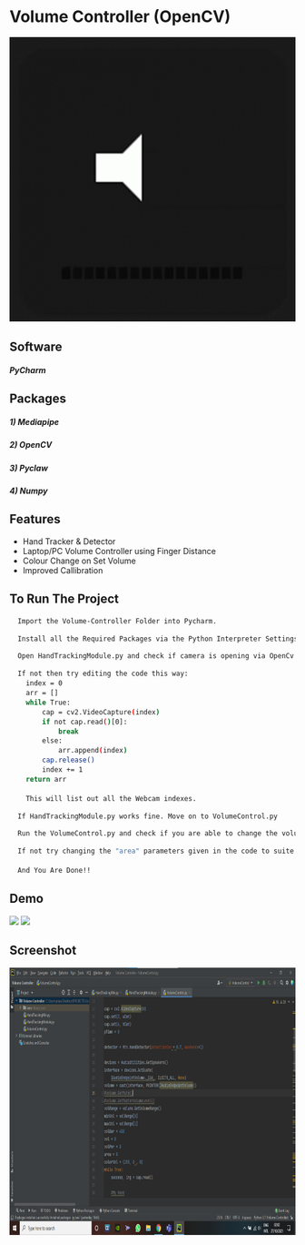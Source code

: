 # Volume Controller (OpenCV)

<img src="Screenshots/Volume.gif" width="100%" height="500">



## Software

##### PyCharm



## Packages 

##### 1) Mediapipe
##### 2) OpenCV
##### 3) Pyclaw
##### 4) Numpy


  
## Features

- Hand Tracker & Detector
- Laptop/PC Volume Controller using Finger Distance
- Colour Change on Set Volume
- Improved Callibration
## To Run The Project

```bash
  Import the Volume-Controller Folder into Pycharm.
```
```bash
  Install all the Required Packages via the Python Interpreter Settings in PyCharm
```
```bash
  Open HandTrackingModule.py and check if camera is opening via OpenCv
```
```bash
  If not then try editing the code this way:
    index = 0
    arr = []
    while True:
        cap = cv2.VideoCapture(index)
        if not cap.read()[0]:
            break
        else:
            arr.append(index)
        cap.release()
        index += 1
    return arr

    This will list out all the Webcam indexes.
```
```bash
  If HandTrackingModule.py works fine. Move on to VolumeControl.py
```
```bash
  Run the VolumeControl.py and check if you are able to change the volume using Thumb and Index Finger
```
```bash
  If not try changing the "area" parameters given in the code to suite your Webcam needs

  And You Are Done!!
```

## Demo

<img src="Screenshots/gif-1.gif"/>

<img src="Screenshots/gif-2.gif"/>

## Screenshot

<img src="Screenshots/Scr-1.png" width="720px" height="470px"/>
